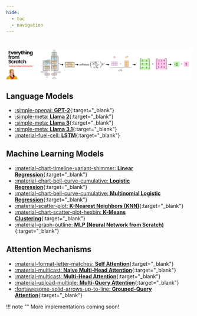```yaml
---
hide:
  - toc
  - navigation
---
```

# 
<!-- # **Building everything from Scratch** -->

![](banner.png)

## **Language Models**

<div class="grid cards" markdown>

- [:simple-openai: __GPT-2__](https://github.com/gauravreddy08/everything-from-scratch/tree/main/GPT2){:target="_blank"}
- [:simple-meta: __Llama 2__](https://github.com/gauravreddy08/everything-from-scratch/tree/main/llama2){:target="_blank"}
- [:simple-meta: __Llama 3__](https://github.com/gauravreddy08/everything-from-scratch/tree/main/llama3){:target="_blank"}
- [:simple-meta: __Llama 3.1__](https://github.com/gauravreddy08/everything-from-scratch/tree/main/llama3.1){:target="_blank"}
- [:material-fuel-cell: __LSTM__](https://github.com/gauravreddy08/everything-from-scratch/tree/main/LSTM){:target="_blank"}


</div>

## **Machine Learning Models**

<div class="grid cards" markdown>

- [:material-chart-timeline-variant-shimmer: __Linear Regression__](https://github.com/gauravreddy08/everything-from-scratch/blob/main/ml-models/LinearRegression.py){:target="_blank"}
- [:material-chart-bell-curve-cumulative: __Logistic Regression__](https://github.com/gauravreddy08/everything-from-scratch/blob/main/ml-models/LogisticRegression.py){:target="_blank"}
- [:material-chart-bell-curve-cumulative: __Multinomial Logistic Regression__](https://github.com/gauravreddy08/everything-from-scratch/blob/main/ml-models/MultinomialLogisticRegression.py){:target="_blank"}
- [:material-scatter-plot: __K-Nearest Neighbors (KNN)__](https://github.com/gauravreddy08/everything-from-scratch/blob/main/ml-models/KNN.ipynb){:target="_blank"}
- [:material-chart-scatter-plot-hexbin: __K-Means Clustering__](https://github.com/gauravreddy08/everything-from-scratch/blob/main/ml-models/KMeans.ipynb){:target="_blank"}
- [:material-graph-outline: __MLP (Neural Network from Scratch)__](https://github.com/gauravreddy08/everything-from-scratch/blob/main/ml-models/MLP.py){:target="_blank"}

</div>

## **Attention Mechanisms**

<div class="grid cards" markdown>

- [:material-format-letter-matches: __Self Attention__](https://github.com/gauravreddy08/everything-from-scratch/blob/main/Attention/SelfAttention.py){:target="_blank"}
- [:material-multicast:  __Naive Multi-Head Attention__](https://github.com/gauravreddy08/everything-from-scratch/blob/main/Attention/NaiveMultiHeadAttention.py){:target="_blank"}
- [:material-multicast: __Multi-Head Attention__](https://github.com/gauravreddy08/everything-from-scratch/blob/main/Attention/MultiHeadAttention.py){:target="_blank"}
- [:material-upload-multiple: __Multi-Query Attention__](https://github.com/gauravreddy08/everything-from-scratch/blob/main/Attention/MultiQueryAttention.py){:target="_blank"}
- [:fontawesome-solid-arrows-up-to-line: __Grouped-Query Attention__](https://github.com/gauravreddy08/everything-from-scratch/blob/main/Attention/GroupedQueryAttention.py){:target="_blank"}

</div>

!!! note ""
    More implementations coming soon!



